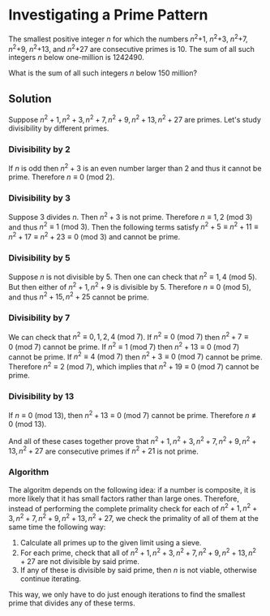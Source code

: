 # Investigating a Prime Pattern

<p>The smallest positive integer <i>n</i> for which the numbers <i>n</i><sup>2</sup>+1, <i>n</i><sup>2</sup>+3, <i>n</i><sup>2</sup>+7, <i>n</i><sup>2</sup>+9, <i>n</i><sup>2</sup>+13, and <i>n</i><sup>2</sup>+27 are consecutive primes is 10. The sum of all such integers <i>n</i> below one-million is 1242490.</p>

<p>What is the sum of all such integers <i>n</i> below 150 million?</p>

## Solution

Suppose $n^2 + 1, n^2 + 3, n^2 + 7, n^2 + 9, n^2 + 13, n^2 + 27$ are primes. Let's study divisibility by different primes.

### Divisibility by $2$

If $n$ is odd then $n^2 + 3$ is an even number larger than $2$ and thus it cannot be prime. Therefore $n \equiv 0 \: (\text{mod } 2)$.

### Divisibility by $3$

Suppose $3$ divides $n$. Then $n^2 + 3$ is not prime. Therefore $n \equiv 1, 2 \: (\text{mod } 3)$ and thus $n^2 \equiv 1 \: (\text{mod } 3)$. Then the following terms satisfy $n^2 + 5 \equiv n^2 + 11 \equiv n^2 + 17 \equiv n^2 + 23 \equiv 0 \: (\text{mod } 3)$ and cannot be prime.

### Divisibility by $5$

Suppose $n$ is not divisible by $5$. Then one can check that $n^2 \equiv 1, 4 \: (\text{mod } 5)$. But then either of $n^2 + 1, n^2 + 9$ is divisible by $5$. Therefore $n \equiv 0 \: (\text{mod } 5)$, and thus $n^2 + 15, n^2 + 25$ cannot be prime.

### Divisibility by $7$

We can check that $n^2 \equiv 0, 1, 2, 4 \: (\text{mod } 7)$. If $n^2 \equiv 0 \: (\text{mod } 7)$ then $n^2 + 7 \equiv 0 \: (\text{mod } 7)$ cannot be prime. If $n^2 \equiv 1 \: (\text{mod } 7)$ then $n^2 + 13 \equiv 0 \: (\text{mod } 7)$ cannot be prime. If $n^2 \equiv 4 \: (\text{mod } 7)$ then $n^2 + 3 \equiv 0 \: (\text{mod } 7)$ cannot be prime. Therefore $n^2 \equiv 2 \: (\text{mod } 7)$, which implies that $n^2 + 19 \equiv 0 \: (\text{mod } 7)$ cannot be prime.

### Divisibility by $13$

If $n \equiv 0 \: (\text{mod } 13)$, then $n^2 + 13 \equiv 0 \: (\text{mod } 7)$ cannot be prime. Therefore $n \not\equiv 0 \: (\text{mod } 13)$.

And all of these cases together prove that $n^2 + 1, n^2 + 3, n^2 + 7, n^2 + 9, n^2 + 13, n^2 + 27$ are consecutive primes if $n^2 + 21$ is not prime.

### Algorithm

The algoritm depends on the following idea: if a number is composite, it is more likely that it has small factors rather than large ones. Therefore, instead of performing the complete primality check for each of $n^2 + 1, n^2 + 3, n^2 + 7, n^2 + 9, n^2 + 13, n^2 + 27$, we check the primality of all of them at the same time the following way:

1. Calculate all primes up to the given limit using a sieve.
2. For each prime, check that all of $n^2 + 1, n^2 + 3, n^2 + 7, n^2 + 9, n^2 + 13, n^2 + 27$ are not divisible by said prime.
3. If any of these is divisible by said prime, then $n$ is not viable, otherwise continue iterating.

This way, we only have to do just enough iterations to find the smallest prime that divides any of these terms.